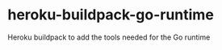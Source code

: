 heroku-buildpack-go-runtime
===========================

Heroku buildpack to add the tools needed for the Go runtime
